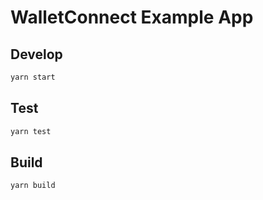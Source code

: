 # WalletConnect Example App

## Develop

```bash
yarn start
```

## Test

```bash
yarn test
```

## Build

```bash
yarn build
```
